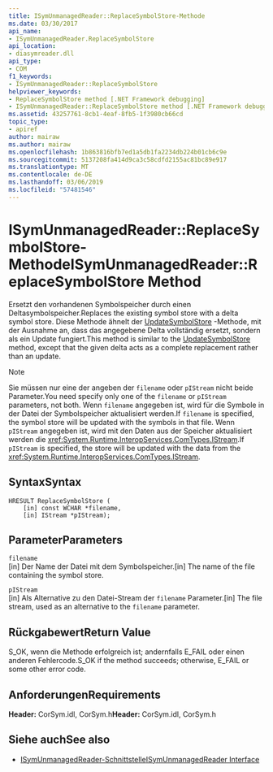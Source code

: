 ```yaml
---
title: ISymUnmanagedReader::ReplaceSymbolStore-Methode
ms.date: 03/30/2017
api_name:
- ISymUnmanagedReader.ReplaceSymbolStore
api_location:
- diasymreader.dll
api_type:
- COM
f1_keywords:
- ISymUnmanagedReader::ReplaceSymbolStore
helpviewer_keywords:
- ReplaceSymbolStore method [.NET Framework debugging]
- ISymUnmanagedReader::ReplaceSymbolStore method [.NET Framework debugging]
ms.assetid: 43257761-8cb1-4eaf-8fb5-1f3980cb66cd
topic_type:
- apiref
author: mairaw
ms.author: mairaw
ms.openlocfilehash: 1b863816bfb7ed1a5db1fa2234db224b01cb6c9e
ms.sourcegitcommit: 5137208fa414d9ca3c58cdfd2155ac81bc89e917
ms.translationtype: MT
ms.contentlocale: de-DE
ms.lasthandoff: 03/06/2019
ms.locfileid: "57481546"
---
```

# <a name="isymunmanagedreaderreplacesymbolstore-method"></a><span data-ttu-id="02aa5-102">ISymUnmanagedReader::ReplaceSymbolStore-Methode</span><span class="sxs-lookup"><span data-stu-id="02aa5-102">ISymUnmanagedReader::ReplaceSymbolStore Method</span></span>
<span data-ttu-id="02aa5-103">Ersetzt den vorhandenen Symbolspeicher durch einen Deltasymbolspeicher.</span><span class="sxs-lookup"><span data-stu-id="02aa5-103">Replaces the existing symbol store with a delta symbol store.</span></span> <span data-ttu-id="02aa5-104">Diese Methode ähnelt der [UpdateSymbolStore](../../../../docs/framework/unmanaged-api/diagnostics/isymunmanagedreader-updatesymbolstore-method.md) -Methode, mit der Ausnahme an, dass das angegebene Delta vollständig ersetzt, sondern als ein Update fungiert.</span><span class="sxs-lookup"><span data-stu-id="02aa5-104">This method is similar to the [UpdateSymbolStore](../../../../docs/framework/unmanaged-api/diagnostics/isymunmanagedreader-updatesymbolstore-method.md) method, except that the given delta acts as a complete replacement rather than an update.</span></span>  
  
> [!NOTE]
>  <span data-ttu-id="02aa5-105">Sie müssen nur eine der angeben der `filename` oder `pIStream` nicht beide Parameter.</span><span class="sxs-lookup"><span data-stu-id="02aa5-105">You need specify only one of the `filename` or `pIStream` parameters, not both.</span></span> <span data-ttu-id="02aa5-106">Wenn `filename` angegeben ist, wird für die Symbole in der Datei der Symbolspeicher aktualisiert werden.</span><span class="sxs-lookup"><span data-stu-id="02aa5-106">If `filename` is specified, the symbol store will be updated with the symbols in that file.</span></span> <span data-ttu-id="02aa5-107">Wenn `pIStream` angegeben ist, wird mit den Daten aus der Speicher aktualisiert werden die <xref:System.Runtime.InteropServices.ComTypes.IStream>.</span><span class="sxs-lookup"><span data-stu-id="02aa5-107">If `pIStream` is specified, the store will be updated with the data from the <xref:System.Runtime.InteropServices.ComTypes.IStream>.</span></span>  
  
## <a name="syntax"></a><span data-ttu-id="02aa5-108">Syntax</span><span class="sxs-lookup"><span data-stu-id="02aa5-108">Syntax</span></span>  
  
```  
HRESULT ReplaceSymbolStore (  
    [in] const WCHAR *filename,  
    [in] IStream *pIStream);  
```  
  
## <a name="parameters"></a><span data-ttu-id="02aa5-109">Parameter</span><span class="sxs-lookup"><span data-stu-id="02aa5-109">Parameters</span></span>  
 `filename`  
 <span data-ttu-id="02aa5-110">[in] Der Name der Datei mit dem Symbolspeicher.</span><span class="sxs-lookup"><span data-stu-id="02aa5-110">[in] The name of the file containing the symbol store.</span></span>  
  
 `pIStream`  
 <span data-ttu-id="02aa5-111">[in] Als Alternative zu den Datei-Stream der `filename` Parameter.</span><span class="sxs-lookup"><span data-stu-id="02aa5-111">[in] The file stream, used as an alternative to the `filename` parameter.</span></span>  
  
## <a name="return-value"></a><span data-ttu-id="02aa5-112">Rückgabewert</span><span class="sxs-lookup"><span data-stu-id="02aa5-112">Return Value</span></span>  
 <span data-ttu-id="02aa5-113">S_OK, wenn die Methode erfolgreich ist; andernfalls E_FAIL oder einen anderen Fehlercode.</span><span class="sxs-lookup"><span data-stu-id="02aa5-113">S_OK if the method succeeds; otherwise, E_FAIL or some other error code.</span></span>  
  
## <a name="requirements"></a><span data-ttu-id="02aa5-114">Anforderungen</span><span class="sxs-lookup"><span data-stu-id="02aa5-114">Requirements</span></span>  
 <span data-ttu-id="02aa5-115">**Header:** CorSym.idl, CorSym.h</span><span class="sxs-lookup"><span data-stu-id="02aa5-115">**Header:** CorSym.idl, CorSym.h</span></span>  
  
## <a name="see-also"></a><span data-ttu-id="02aa5-116">Siehe auch</span><span class="sxs-lookup"><span data-stu-id="02aa5-116">See also</span></span>
- [<span data-ttu-id="02aa5-117">ISymUnmanagedReader-Schnittstelle</span><span class="sxs-lookup"><span data-stu-id="02aa5-117">ISymUnmanagedReader Interface</span></span>](../../../../docs/framework/unmanaged-api/diagnostics/isymunmanagedreader-interface.md)
